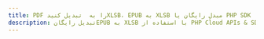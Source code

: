 ---title: PDF را به  تبدیل کنیدXLSB، EPUB به XLSB مبدل رایگان یا PHP SDKdescription: تبدیل رایگانEPUB به XLSB با استفاده از PHP Cloud APIs & SDK همچنین اسناد PDF را در Cloud ایجاد، ویرایش و رندر کنید.---
